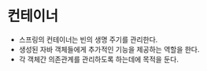 # 컨테이너 

- 스프링의 컨테이너는 빈의 생명 주기를 관리한다.
- 생성된 자바 객체들에게 추가적인 기능을 제공하는 역할을 한다.
- 각 객체간 의존관계를 관리하도록 하는데에 목적을 둔다.
